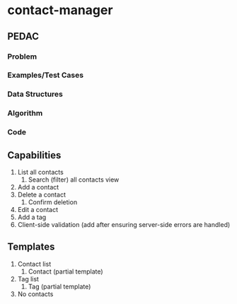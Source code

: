 # contact-manager

## PEDAC

### Problem

### Examples/Test Cases

### Data Structures

### Algorithm

### Code

## Capabilities

1. List all contacts
   1. Search (filter) all contacts view
2. Add a contact
3. Delete a contact
   1. Confirm deletion
4. Edit a contact
5. Add a tag
6. Client-side validation (add after ensuring server-side errors are handled)

## Templates

1. Contact list
   1. Contact (partial template)
2. Tag list
   1. Tag (partial template)
3. No contacts
